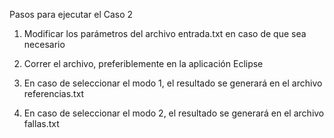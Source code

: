 Pasos para ejecutar el Caso 2

1. Modificar los parámetros del archivo entrada.txt en caso de que sea necesario

2. Correr el archivo, preferiblemente en la aplicación Eclipse

3. En caso de seleccionar el modo 1, el resultado se generará en el archivo referencias.txt

4. En caso de seleccionar el modo 2, el resultado se generará en el archivo fallas.txt 
